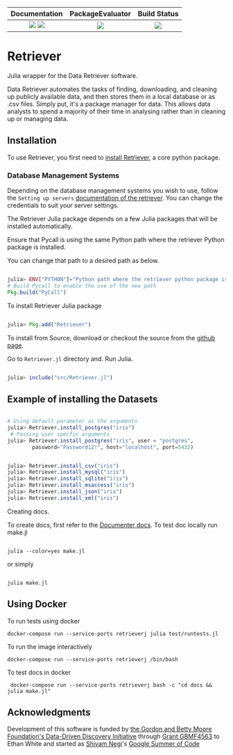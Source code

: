 
| **Documentation**                                                               | **PackageEvaluator**                                                                            | **Build Status**                                                                                |
|:-------------------------------------------------------------------------------:|:-----------------------------------------------------------------------------------------------:|:-----------------------------------------------------------------------------------------------:|
| [![][docs-stable-img]][docs-stable-url] [![][docs-latest-img]][docs-latest-url] |[![][license-img]][license-url]   | [![][travis-img]][travis-url] |

[docs-stable-img]: https://img.shields.io/badge/docs-latest-blue.svg
[docs-stable-url]: https://weecology.github.io/Retriever.jl/latest/intro.html
[docs-latest-img]: https://readthedocs.org/projects/retrieverjl/badge/?version=latest
[docs-latest-url]: https://weecology.github.io/Retriever.jl/latest/intro.html
[travis-img]: https://travis-ci.org/weecology/Retriever.jl.svg?branch=master
[travis-url]: https://travis-ci.org/weecology/Retriever.jl
[license-img]: http://img.shields.io/badge/license-MIT-blue.svg
[license-url]: https://raw.githubusercontent.com/weecology/Retriever.jl/master/LICENSE

# Retriever

Julia wrapper for the Data Retriever software.

Data Retriever automates the tasks of finding, downloading,
and cleaning up publicly available data, and then stores them in a local database or as .csv files.
Simply put, it's a package manager for data.
This allows data analysts to spend a majority of their time in analysing rather than in cleaning up or managing data.

## Installation

To use Retriever, you first need to [install Retriever](http://www.data-retriever.org), a core python package.

### Database Management Systems

Depending on the database management systems you wish to use, follow the `Setting up servers` [documentation of the retriever](https://retriever.readthedocs.io/en/latest/developer.html#setting-up-servers). You can change the credentials to suit your server settings.

The Retriever Julia package depends on a few Julia packages that will be installed automatically.

Ensure that Pycall is using the same Python path where the retriever Python package is installed.

You can change that path to a desired path as below.

```julia

julia> ENV["PYTHON"]="Python path where the retriever python package is installed"
# Build Pycall to enable the use of the new path
Pkg.build("PyCall")

```

To install Retriever Julia package

```julia

julia> Pkg.add("Retriever")

```

To install from Source, download or checkout the source from the [github page](https://github.com/weecology/Retriever.jl.git).

Go to `Retriever.jl` directory and. Run Julia.

```Julia

julia> include("src/Retriever.jl")

```

## Example of installing the Datasets

```julia

# Using default parameter as the arguments
julia> Retriever.install_postgres("iris")
 # Passing user specfic arguments
julia> Retriever.install_postgres("iris", user = "postgres",
		password="Password12!", host="localhost", port=5432)

```

```julia

julia> Retriever.install_csv("iris")
julia> Retriever.install_mysql("iris")
julia> Retriever.install_sqlite("iris")
julia> Retriever.install_msaccess("iris")
julia> Retriever.install_json("iris")
julia> Retriever.install_xml("iris")

```

Creating docs.

To create docs, first refer to the
[Documenter docs](https://juliadocs.github.io/Documenter.jl/stable/man/guide).
To test doc locally run make.jl

```Shell

julia --color=yes make.jl

```

or simply

```Shell

julia make.jl

```

## Using Docker

To run tests using docker

`docker-compose run --service-ports retrieverj julia test/runtests.jl`

To run the image interactively

`docker-compose run --service-ports retrieverj /bin/bash`

To test docs in docker

` docker-compose run --service-ports retrieverj bash -c "cd docs &&  julia make.jl"`

Acknowledgments
---------------

Development of this software is funded by [the Gordon and Betty Moore
Foundation's Data-Driven Discovery
Initiative](http://www.moore.org/programs/science/data-driven-discovery) through
[Grant GBMF4563](http://www.moore.org/grants/list/GBMF4563) to Ethan White and
started as [Shivam Negi](https://www.linkedin.com/in/shivam-negi-64a227103/)'s [Google Summer of Code](https://summerofcode.withgoogle.com/)
